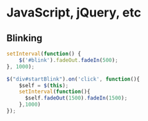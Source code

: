 # JavaScript, jQuery, etc

## Blinking

```js
setInterval(function() {
    $('#blink').fadeOut.fadeIn(500);
}, 1000);
```

```js
$("div#startBlink").on('click', function(){
    $self = $(this);
    setInterval(function(){
      $self.fadeOut(1500).fadeIn(1500);
    },1000)
});
```
